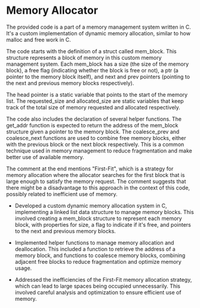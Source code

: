# Memory Allocator
The provided code is a part of a memory management system written in C. It's a custom implementation of dynamic memory allocation, similar to how malloc and free work in C.

The code starts with the definition of a struct called mem_block. This structure represents a block of memory in this custom memory management system. Each mem_block has a size (the size of the memory block), a free flag (indicating whether the block is free or not), a ptr (a pointer to the memory block itself), and next and prev pointers (pointing to the next and previous memory blocks respectively).

The head pointer is a static variable that points to the start of the memory list. The requested_size and allocated_size are static variables that keep track of the total size of memory requested and allocated respectively.

The code also includes the declaration of several helper functions. The get_addr function is expected to return the address of the mem_block structure given a pointer to the memory block. The coalesce_prev and coalesce_next functions are used to combine free memory blocks, either with the previous block or the next block respectively. This is a common technique used in memory management to reduce fragmentation and make better use of available memory.

The comment at the end mentions "First-Fit", which is a strategy for memory allocation where the allocator searches for the first block that is large enough to satisfy the memory request. The comment suggests that there might be a disadvantage to this approach in the context of this code, possibly related to inefficient use of memory.

- Developed a custom dynamic memory allocation system in C, implementing a linked list data structure to manage memory blocks. This involved creating a mem_block structure to represent each memory block, with properties for size, a flag to indicate if it's free, and pointers to the next and previous memory blocks.

- Implemented helper functions to manage memory allocation and deallocation. This included a function to retrieve the address of a memory block, and functions to coalesce memory blocks, combining adjacent free blocks to reduce fragmentation and optimize memory usage.

- Addressed the inefficiencies of the First-Fit memory allocation strategy, which can lead to large spaces being occupied unnecessarily. This involved careful analysis and optimization to ensure efficient use of memory.